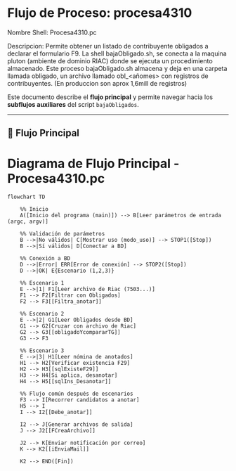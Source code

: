 # Flujo de Proceso: procesa4310

Nombre Shell: Procesa4310.pc

Descripcion: Permite obtener un listado de contribuyente obligados a declarar el formulario F9. La shell bajaObligado.sh, se conecta a la maquina pluton (ambiente de dominio RIAC)
donde se ejecuta un procedimiento almacenado. Este proceso bajaObligado.sh almacena y deja en una carpeta llamada obligado, un archivo llamado obl_<añomes> con registros de contribuyentes. (En produccion son aprox 1,6mill de registros) 

Este documento describe el **flujo principal** y permite navegar hacia los **subflujos auxiliares** del script `bajaObligados`.

---

## 🔹 Flujo Principal

# Diagrama de Flujo Principal - Procesa4310.pc

```mermaid
flowchart TD

    %% Inicio
    A([Inicio del programa (main)]) --> B[Leer parámetros de entrada (argc, argv)]

    %% Validación de parámetros
    B -->|No válidos| C[Mostrar uso (modo_uso)] --> STOP1([Stop])
    B -->|Sí válidos| D[Conectar a BD]

    %% Conexión a BD
    D -->|Error| ERR[Error de conexión] --> STOP2([Stop])
    D -->|OK| E{Escenario (1,2,3)}

    %% Escenario 1
    E -->|1| F1[Leer archivo de Riac (7503...)]
    F1 --> F2[Filtrar con Obligados]
    F2 --> F3[[Filtra_anotar]]

    %% Escenario 2
    E -->|2| G1[Leer Obligados desde BD]
    G1 --> G2[Cruzar con archivo de Riac]
    G2 --> G3[[obligadoYcompararTG]]
    G3 --> F3

    %% Escenario 3
    E -->|3| H1[Leer nómina de anotados]
    H1 --> H2[Verificar existencia F29]
    H2 --> H3[[sqlExisteF29]]
    H3 --> H4[Si aplica, desanotar]
    H4 --> H5[[sqlIns_Desanotar]]

    %% Flujo común después de escenarios
    F3 --> I[Recorrer candidatos a anotar]
    H5 --> I
    I --> I2[[Debe_anotar]]

    I2 --> J[Generar archivos de salida]
    J --> J2[[FCreaArchivo]]

    J2 --> K[Enviar notificación por correo]
    K --> K2[[iEnviaMail]]

    K2 --> END([Fin])


